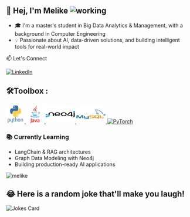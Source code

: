 ## 👋 Hej, I'm Melike  <img src="https://c.tenor.com/hNxx19GZPEcAAAAi/computers-new-computer.gif" alt="working" width="90" height="80"/>

- 🎓 I'm a master's student in Big Data Analytics & Management, with a background in Computer Engineering  
- 💡 Passionate about AI, data-driven solutions, and building intelligent tools for real-world impact  

📫 Let's Connect

[![LinkedIn](https://img.shields.io/badge/LinkedIn-blue?style=flat&logo=linkedin)](https://www.linkedin.com/in/melikedemirdag)  
<h2> 🛠Toolbox : </h2>

<p align="left">
 <a href="https://www.python.org/" target="_blank"> <img src="https://raw.githubusercontent.com/devicons/devicon/master/icons/python/python-original-wordmark.svg" alt="python" width="50" height="50"/> </a>
  <a href="https://www.java.com/en/" target="_blank"> <img src="https://raw.githubusercontent.com/devicons/devicon/master/icons/java/java-original-wordmark.svg" alt="java" width="50" height="50"/>  </a> 
 <a href="https://https://neo4j.com/" target="_blank"> <img src="https://raw.githubusercontent.com/devicons/devicon/master/icons/neo4j/neo4j-original-wordmark.svg" alt="neo4j" width="80" height="50"/> </a> 
 <a href="https://https://mysql.com/" target="_blank"> <img src="https://raw.githubusercontent.com/devicons/devicon/master/icons/mysql/mysql-original-wordmark.svg" alt="neo4j" width="80" height="50"/> </a> 
 <a href="https://pytorch.org/" target="_blank"> <img src="https://raw.githubusercontent.com/devicons/devicon/master/icons/mysql/pytorch-original-wordmark.svg" alt="PyTorch" width="80" height="50"/> </a> 

 

### 📚 Currently Learning

- LangChain & RAG architectures  
- Graph Data Modeling with Neo4j  
- Building production-ready AI applications

<p align="left"> <img src="https://komarev.com/ghpvc/?username=melike35" alt="melike" /> </p>
<p/>


## 😂 Here is a random joke that'll make you laugh!
![Jokes Card](https://readme-jokes.vercel.app/api)

